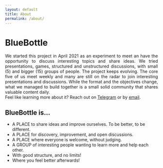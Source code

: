 ```yaml
---
layout: default
title: About
permalink: /about/
---
```

# BlueBottle
<div align="justify">
We started this project in April 2021 as an experiment to meet an have the opportunity to discuss interesting topics and share ideas. We tried presentations, games, structured and unstructured discussions, with small (5) and bigger (15) groups of people. The project keeps evolving. The core five of us meet weekly and many are still on the radar to join interesting presentations and discussions. While the format and the objectives change, what we managed to build together is a small solid community that shares valuable content daily. 

<br>
Feel like learning more about it? Reach out on <a href="https://t.me/RicCap">Telegram</a> or by <a href="mailto:capraroriccardo@gmail.com">email</a>.
</div>

## BlueBottle is...
+ A PLACE to share ideas and improve ourselves. To be better, to be different.
+ A PLACE for discovery, improvement, and open discussions.
+ A PLACE where everyone is welcome, without judging.
+ A GROUP of interesting people wanting to learn more and help each other.
+ With good structure, and no limits!
+ Where you feel better afterwards!